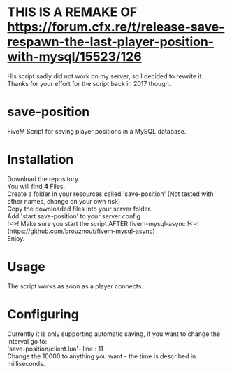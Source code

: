 # THIS IS A REMAKE OF https://forum.cfx.re/t/release-save-respawn-the-last-player-position-with-mysql/15523/126
His script sadly did not work on my server, so I decided to rewrite it.  
Thanks for your effort for the script back in 2017 though.  



# save-position
FiveM Script for saving player positions in a MySQL database. 


# Installation
Download the repository.  
You will find __4__ Files.  
Create a folder in your resources called 'save-position' (Not tested with other names, change on your own risk)  
Copy the downloaded files into your server folder.  
Add 'start save-position' to your server config  
!<>! Make sure you start the script AFTER fivem-mysql-async !<>! (https://github.com/brouznouf/fivem-mysql-async)  
Enjoy.  

# Usage
The script works as soon as a player connects.

# Configuring
Currently it is only supporting automatic saving, if you want to change the interval go to:  
'save-position/client.lua'- line : 11  
Change the 10000 to anything you want - the time is described in milliseconds.  


